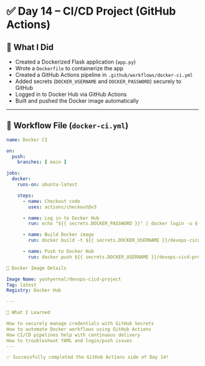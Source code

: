 # ✅ Day 14 – CI/CD Project (GitHub Actions)

## 📌 What I Did

- Created a Dockerized Flask application (`app.py`)
- Wrote a `Dockerfile` to containerize the app
- Created a GitHub Actions pipeline in `.github/workflows/docker-ci.yml`
- Added secrets (`DOCKER_USERNAME` and `DOCKER_PASSWORD`) securely to GitHub
- Logged in to Docker Hub via GitHub Actions
- Built and pushed the Docker image automatically

---

## 🔧 Workflow File (`docker-ci.yml`)

```yaml
name: Docker CI

on:
  push:
    branches: [ main ]

jobs:
  docker:
    runs-on: ubuntu-latest

    steps:
      - name: Checkout code
        uses: actions/checkout@v3

      - name: Log in to Docker Hub
        run: echo "${{ secrets.DOCKER_PASSWORD }}" | docker login -u ${{ secrets.DOCKER_USERNAME }} --password-stdin

      - name: Build Docker image
        run: docker build -t ${{ secrets.DOCKER_USERNAME }}/devops-cicd-project:latest .

      - name: Push to Docker Hub
        run: docker push ${{ secrets.DOCKER_USERNAME }}/devops-cicd-project:latest

🐳 Docker Image Details

Image Name: yashyernal/devops-cicd-project
Tag: latest
Registry: Docker Hub

---

🧠 What I Learned

How to securely manage credentials with GitHub Secrets
How to automate Docker workflows using GitHub Actions
How CI/CD pipelines help with continuous delivery
How to troubleshoot YAML and login/push issues
---

✅ Successfully completed the GitHub Actions side of Day 14!